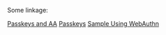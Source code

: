 Some linkage:

[Passkeys and AA](https://ethresear.ch/t/passkey-based-account-abstraction-signer-for-smart-contract-wallets/15856)
[Passkeys](https://www.passkeys.com/)
[Sample Using WebAuthn](https://github.com/ownid/passkeys)

